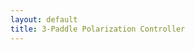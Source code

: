 ```yaml
---
layout: default
title: 3-Paddle Polarization Controller
---
```

<div style="display: flex; gap: 10px; flex-wrap: wrap; justify-content: center;">
  <div id="poincare"></div>
</div>
<div style="display: flex; gap: 0px; flex-wrap: wrap; justify-content: center;">
  <div id="ellips0"></div>
  <div id="ellips1"></div>
  <div id="ellips2"></div>
  <div id="ellips3"></div>
</div>

<script>
  function hexToRgb(hex) {
    hex = hex.replace('#', '');
    let r = parseInt(hex.substring(0, 2), 16);
    let g = parseInt(hex.substring(2, 4), 16);
    let b = parseInt(hex.substring(4, 6), 16);
    return [r, g, b];
  }  

  function syncColor(sourceApplet, pointName, targetApplet, targetObject) {
    const hexColor = sourceApplet.getColor(pointName);  // Получаем цвет в HEX
    const rgbColor = hexToRgb(hexColor);  // Преобразуем в RGB
    targetApplet.setColor(targetObject, rgbColor[0], rgbColor[1], rgbColor[2]);
    console.log(`Synced color for ${pointName} to ${targetObject}: RGB(${rgbColor[0]}, ${rgbColor[1]}, ${rgbColor[2]})`);
  }
  
  function ggbOnInit(param) {
    if (param === "poincare") {
      poincare.registerObjectUpdateListener("P0", () => syncVector("P0", ellips0));
      poincare.registerObjectUpdateListener("P1", () => syncVector("P1", ellips1));
      poincare.registerObjectUpdateListener("P2", () => syncVector("P2", ellips2));
      poincare.registerObjectUpdateListener("P3", () => syncVector("P3", ellips3));
    }
  }

  function syncVector(pointName, targetApplet) {
    try {
      const x = poincare.getXcoord(pointName);
      const y = poincare.getYcoord(pointName);
      const z = poincare.getZcoord(pointName);
      console.log(`${pointName} updated: [${x}, ${y}, ${z}]`);
      targetApplet.setCoords("S", x, y, z);
    } catch (e) {
      console.error(`Error syncing ${pointName} to target applet:`, e);
    }
  }
  var poincare = new GGBApplet(createGGBParams("poincare", "hdmsanwn"), true);
  var ellips0 = new GGBApplet(createGGBParams("ellips0", "ar9nzxm3",{width: 150, height: 150}), true);
  var ellips1 = new GGBApplet(createGGBParams("ellips1", "ar9nzxm3",{width: 150, height: 150}), true);
  var ellips2 = new GGBApplet(createGGBParams("ellips2", "ar9nzxm3",{width: 150, height: 150}), true);
  var ellips3 = new GGBApplet(createGGBParams("ellips3", "ar9nzxm3",{width: 150, height: 150}), true);

  window.onload = function () {
    poincare.inject("poincare");
    ellips0.inject("ellips0");
    ellips1.inject("ellips1");
    ellips2.inject("ellips2");
    ellips3.inject("ellips3");
    
    // Подождать немного, пока все апплеты инициализируются
    setTimeout(() => {
      // Синхронизация цвета при загрузке страницы
      syncColor(poincare, "P0", ellips0, "ellips");
      syncColor(poincare, "P1", ellips1, "ellips");
      syncColor(poincare, "P2", ellips2, "ellips");
      syncColor(poincare, "P3", ellips3, "ellips");

      //Синхронизируем координаты P0, P1 и P2 при загрузке
      syncVector("P0", ellips0);
      syncVector("P1", ellips1);
      syncVector("P2", ellips2);
      syncVector("P3", ellips3);
    }, 1000); // 1 секунда задержки на загрузку — можно уменьшить/увеличить
  };
</script>
